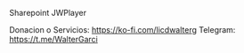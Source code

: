 Sharepoint JWPlayer

Donacion o Servicios: https://ko-fi.com/licdwalterg 
Telegram: https://t.me/WalterGarci
